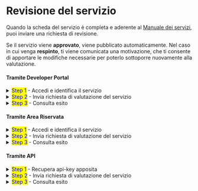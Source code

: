 # Revisione del servizio

Quando la scheda del servizio è completa e aderente al [Manuale dei servizi](http://localhost:5000/o/KXYtsf32WSKm6ga638R3/s/zcLztiq5qDSVw9rRjW7p/), puoi inviare una richiesta di revisione.&#x20;

Se il servizio viene **approvato**, viene pubblicato automaticamente. Nel caso in cui venga **respinto**, ti viene comunicata una motivazione, che ti consente di apportare le modifiche necessarie per poterlo sottoporre nuovamente alla valutazione.

#### Tramite Developer Portal

<details>

<summary><mark style="color:blue;">Step 1</mark> - Accedi e identifica il servizio</summary>

1. [**Accedi**](https://developer.io.italia.it/) al Developer Portal;
2. Nella colonna sinistra, seleziona **“Servizi”**;
3. Nella lista dei tuoi servizi identifica il servizio che vuoi controllare e clicca sul box.

</details>

<details>

<summary><mark style="color:blue;">Step 2</mark> - Invia richiesta di valutazione del servizio</summary>

Prima di inviare la richiesta assicurati che il servizio sia completo e aderente al [Manuale dei servizi](http://localhost:5000/o/KXYtsf32WSKm6ga638R3/s/zcLztiq5qDSVw9rRjW7p/).

1. Scorri la scheda servizio fino in fondo;
2. Nel box "Go Live!" clicca sul bottone "Pubblica Servizio".

Se il bottone non è abilitato significa che la scheda del servizio non è completamente compilata: controlla di aver inserito almeno tutti i dati obbligatori.

</details>

<details>

<summary><mark style="color:blue;">Step 3</mark> - Consulta esito</summary>

1. Entra di nuovo nel Developer Portal e cerca la scheda del servizio;
2. In alto troverai un box informativo con l'indicazione dello [stato del servizio](stato-del-servizio.md).

🟢 Se il servizio è stato **approvato**, è stato anche pubblicato. Sarà visibile in App IO entro qualche ora.

🔴 Se il servizio è stato **respinto**, scorri fino alla fine della pagina, dove puoi trovare la motivazione. Correggi il servizio nelle modalità indicate, per poi sottoporlo nuovamente alla valutazione.

</details>

#### Tramite Area Riservata

<details>

<summary><mark style="color:blue;">Step 1</mark> - Accedi e identifica il servizio</summary>

1. &#x20;[Accedi](https://selfcare.pagopa.it/) all'Area Riservata con SPID o CIE;
2. Seleziona l'ente per il quale vuoi operare;
3. Nella zona centrale della pagina, individua i prodotti abilitati;
4. Clicca sul box **IO;**
5. Nella colonna di sinistra, seleziona "Servizi";
6. Nella lista dei tuoi servizi identifica il servizio che vuoi controllare e clicca sul box.

</details>

<details>

<summary><mark style="color:blue;">Step 2</mark> - Invia richiesta di valutazione del servizio</summary>

Prima di inviare la richiesta assicurati che il servizio sia completo e aderente al [Manuale dei servizi](http://localhost:5000/o/KXYtsf32WSKm6ga638R3/s/zcLztiq5qDSVw9rRjW7p/).

1. Scorri la scheda servizio fino in fondo;
2. Nel box "Go Live!" clicca sul bottone "Pubblica Servizio".

Se il bottone non è abilitato significa che la scheda del servizio non è completamente compilata: controlla di aver inserito almeno tutti i dati obbligatori.

</details>

<details>

<summary><mark style="color:blue;">Step 3</mark> - Consulta esito</summary>

1. Entra di nuovo nel Developer Portal e cerca la scheda del servizio;
2. In alto troverai un box informativo con l'indicazione dello [stato del servizio](stato-del-servizio.md);

🟢 Se il servizio è stato **approvato**, è stato anche pubblicato. Sarà visibile in App IO entro qualche ora.

🔴 Se il servizio è stato **respinto**, scorri fino alla fine della pagina, dove puoi trovare la motivazione. Correggi il servizio nelle modalità indicate, per poi sottoporlo nuovamente alla valutazione.

</details>

#### Tramite API

<details>

<summary><mark style="color:blue;">Step 1</mark> - Recupera api-key apposita</summary>

Scopri che cos'è la [`chiave manage`](chiave-manage.md) e [come recuperarla](chiave-manage.md#recupera-la-chiave-manage).

</details>

<details>

<summary><mark style="color:blue;">Step 2</mark> - Invia richiesta di valutazione del servizio</summary>

1. Identifica e recupera l'id del servizio che vuoi sottomettere alla revisione;
2. Interroga l'API per [richiedere la revisione](../../api/api-servizi/manage-service-request-review.md). Potrai scegliere di procedere con la pubblicazione automatica del servizio in caso di approvazione.

</details>

<details>

<summary><mark style="color:blue;">Step 3</mark> - Consulta esito</summary>

1. Interroga l'API di [lettura del dettaglio di un servizio](../../api/api-servizi/get-service.md);
2. Consulta il campo `status.value` per conoscere l'esito della revisione;
3. Comprendi quali possono essere gli [stati del servizio](stato-del-servizio.md).

🟢  Se il servizio è in stato **`APPROVED`**, è pronto per essere attivato. Se hai scelto l'attivazione automatica, il servizio sarà già **`PUBLISHED`** (ovvero **attivato**)\


🔴 Se il servizio è in stato **`REJECTED`**:

1. Consulta `status.reason` per sapere perché è stato respinto;
2. Potrai correggere il servizio seguendo le indicazioni ricevute, per poi sottoporlo di nuovo.

</details>

